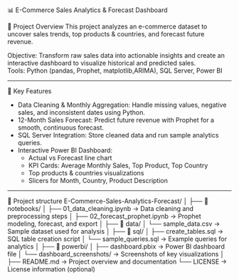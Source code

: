  📊 E-Commerce Sales Analytics & Forecast Dashboard

🔹 Project Overview
This project analyzes an e-commerce dataset to uncover sales trends, top products & countries, and forecast future revenue.  

Objective: Transform raw sales data into actionable insights and create an interactive dashboard to visualize historical and predicted sales.  
Tools: Python (pandas, Prophet, matplotlib,ARIMA), SQL Server, Power BI

---

🌟 Key Features
- Data Cleaning & Monthly Aggregation: Handle missing values, negative sales, and inconsistent dates using Python.  
- 12-Month Sales Forecast: Predict future revenue with Prophet for a smooth, continuous forecast.  
- SQL Server Integration: Store cleaned data and run sample analytics queries.  
- Interactive Power BI Dashboard:
  - Actual vs Forecast line chart  
  - KPI Cards: Average Monthly Sales, Top Product, Top Country  
  - Top products & countries visualizations  
  - Slicers for Month, Country, Product Description

---
🔹 Project structure
 E-Commerce-Sales-Analytics-Forecast/
│
├── 📂 notebooks/
│ ├── 01_data_cleaning.ipynb → Data cleaning and preprocessing steps
│ ├── 02_forecast_prophet.ipynb → Prophet modeling, forecast, and export
│
├── 📂 data/
│ └── sample_data.csv → Sample dataset used for analysis
│
├── 📂 sql/
│ ├── create_tables.sql → SQL table creation script
│ └── sample_queries.sql → Example queries for analytics
│
├── 📂 powerbi/
│ ├── dashboard.pbix → Power BI dashboard file
│ └── dashboard_screenshots/ → Screenshots of key visualizations
│
├── README.md → Project overview and documentation
└── LICENSE → License information (optional)


